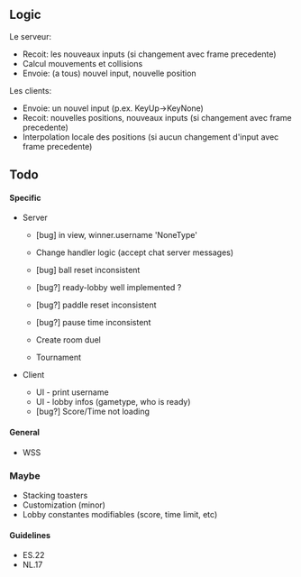 ## Logic
Le serveur:
- Recoit: les nouveaux inputs (si changement avec frame precedente)
- Calcul mouvements et collisions
- Envoie: (a tous) nouvel input, nouvelle position
  
Les clients:
- Envoie: un nouvel input (p.ex. KeyUp->KeyNone)
- Recoit: nouvelles positions, nouveaux inputs (si changement avec frame precedente)
- Interpolation locale des positions (si aucun changement d'input avec frame precedente)

## Todo

#### Specific
- Server
  - [bug] in view, winner.username 'NoneType'
  - Change handler logic (accept chat server messages)
  - [bug] ball reset inconsistent
  - [bug?] ready-lobby well implemented ?
  - [bug?] paddle reset inconsistent
  - [bug?] pause time inconsistent

  - Create room duel
  - Tournament

- Client
  - UI - print username
  - UI - lobby infos (gametype, who is ready)
  - [bug?] Score/Time not loading

#### General
- WSS

### Maybe
- Stacking toasters
- Customization (minor)
- Lobby constantes modifiables (score, time limit, etc)

#### Guidelines
- ES.22
- NL.17
